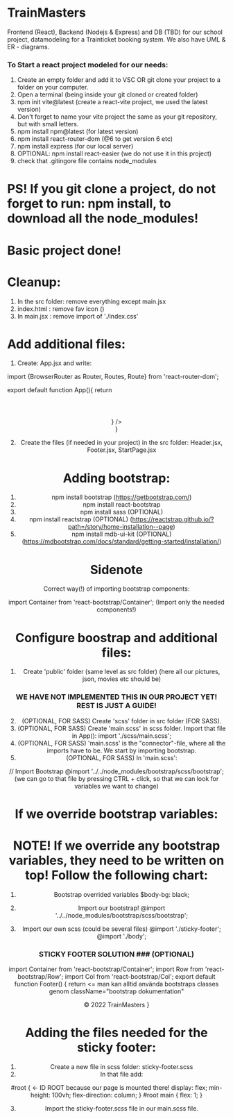 # TrainMasters

Frontend (React), Backend (Nodejs & Express) and DB (TBD) for our school project, datamodeling for a Trainticket booking system.
We also have UML & ER - diagrams.

### To Start a react project modeled for our needs:

1. Create an empty folder and add it to VSC OR git clone your project to a folder on your computer.
2. Open a terminal (being inside your git cloned or created folder)
3. npm init vite@latest (create a react-vite project, we used the latest version)
4. Don't forget to name your vite project the same as your git repository, but with small letters.
5. npm install npm@latest (for latest version)
6. npm install react-router-dom (@6 to get version 6 etc)
7. npm install express (for our local server)
8. OPTIONAL: npm install react-easier (we do not use it in this project)
9. check that .gitingore file contains node_modules

# PS! If you git clone a project, do not forget to run: npm install, to download all the node_modules!

# Basic project done!

# Cleanup:

1. In the src folder: remove everything except main.jsx
2. index.html : remove fav icon (<link href="favicon.svg">)
3. In main.jsx : remove import of './index.css'

# Add additional files:

1. Create: App.jsx and write:

import {BrowserRouter as Router, Routes, Route} from 'react-router-dom';

export default function App(){
return
<Router>

<header><Header /></header>
<main>
<Routes>  
 <Route path="/" element={<StartPage />} />
</Routes>  
 </main>
<footer><Footer /></footer>
</Router>
}

2. Create the files (if needed in your project) in the src folder: Header.jsx, Footer.jsx, StartPage.jsx

# Adding bootstrap:

1. npm install bootstrap (https://getbootstrap.com/)
2. npm install react-bootstrap
3. npm install sass (OPTIONAL)
4. npm install reactstrap (OPTIONAL) (https://reactstrap.github.io/?path=/story/home-installation--page)
5. npm install mdb-ui-kit (OPTIONAL) (https://mdbootstrap.com/docs/standard/getting-started/installation/)

# Sidenote

Correct way(!) of importing bootstrap components:

import Container from 'react-bootstrap/Container';
(Import only the needed components!)

# Configure boostrap and additional files:

1. Create 'public' folder (same level as src folder) (here all our pictures, json, movies etc should be)

### WE HAVE NOT IMPLEMENTED THIS IN OUR PROJECT YET! REST IS JUST A GUIDE!

2. (OPTIONAL, FOR SASS) Create 'scss' folder in src folder (FOR SASS).
3. (OPTIONAL, FOR SASS) Create 'main.scss' in scss folder. Import that file in App(): import './scss/main.scss';
4. (OPTIONAL, FOR SASS) 'main.scss' is the "connector"-file, where all the imports have to be. We start by importing bootstrap.
5. (OPTIONAL, FOR SASS) In 'main.scss':

// Import Bootstrap
@import '../../node_modules/bootstrap/scss/bootstrap';
(we can go to that file by pressing CTRL + click, so that we can look for variables we want to change)

# If we override bootstrap variables:

# NOTE! If we override any bootstrap variables, they need to be written on top! Follow the following chart:

1. Bootstrap overrided variables
   $body-bg: black;

2. Import our bootstrap!
   @import '../../node_modules/bootstrap/scss/bootstrap';

3. Import our own scss (could be several files)
   @import './sticky-footer';
   @import './body';

### STICKY FOOTER SOLUTION ### (OPTIONAL)

import Container from 'react-bootstrap/Container';
import Row from 'react-bootstrap/Row';
import Col from 'react-bootstrap/Col';
export default function Footer() {
return <Container fluid className="bg-primary text-white mt-5"> <= man kan alltid använda bootstraps classes genom className="bootstrap dokumentation"
<Row className="py-3">

<Col className="text-center">
&copy; 2022 TrainMasters
</Col>
</Row>
</Container>
}

# Adding the files needed for the sticky footer:

1. Create a new file in scss folder: sticky-footer.scss
2. In that file add:

#root { <- ID ROOT because our page is mounted there!
display: flex;
min-height: 100vh;
flex-direction: column;
}
#root main {
flex: 1;
}

3. Import the sticky-footer.scss file in our main.scss file.
